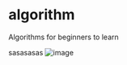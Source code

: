 # algorithm
Algorithms for beginners to learn

sasasasas
![image](https://github.com/user-attachments/assets/f33c66b8-b9f8-4e77-8dec-1c0610b932b4)
